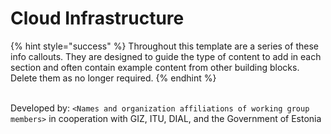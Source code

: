 # Cloud Infrastructure

{% hint style="success" %}
Throughout this template are a series of these info callouts. They are designed to guide the type of content to add in each section and often contain example content from other building blocks. Delete them as no longer required.
{% endhint %}

\
Developed by: `<Names and organization affiliations of working group members>` in cooperation with GIZ, ITU, DIAL, and the Government of Estonia
